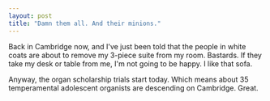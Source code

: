 ```yaml
---
layout: post
title: "Damn them all. And their minions."
---
```

Back in Cambridge now, and I've just been told that the people in white coats
are about to remove my 3-piece suite from my room. Bastards. If they take my
desk or table from me, I'm not going to be happy. I like that sofa.

Anyway, the organ scholarship trials start today. Which means about 35
temperamental adolescent organists are descending on Cambridge. Great.
